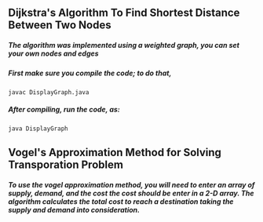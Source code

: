 ## Dijkstra's Algorithm To Find Shortest Distance Between Two Nodes

##### The algorithm was implemented using a weighted graph, you can set your own nodes and edges

##### First make sure you compile the code; to do that,

```
javac DisplayGraph.java
```

##### After compiling, run the code, as:

```
java DisplayGraph
```

## Vogel's Approximation Method for Solving Transporation Problem

##### To use the vogel approximation method, you will need to enter an array of supply, demand, and the cost the cost should be enter in a 2-D array. The algorithm calculates the total cost to reach a destination taking the supply and demand into consideration.

